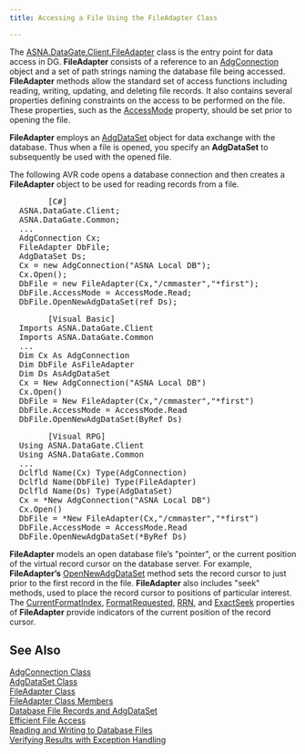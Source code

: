 ```yaml
---
title: Accessing a File Using the FileAdapter Class

---
```


The [ASNA.DataGate.Client.FileAdapter](file-adapter-class.html) class is the entry point for data access in DG. **FileAdapter** consists of a reference to an [AdgConnection](adg-connection-class.html) object and a set of path strings naming the database file being accessed. **FileAdapter** methods allow the standard set of access functions including reading, writing, updating, and deleting file records. It also contains several properties defining constraints on the access to be performed on the file. These properties, such as the [ AccessMode](file-adapter-class-access-mode-property.html) property, should be set prior to opening the file.

**FileAdapter** employs an [AdgDataSet](adg-dataset-class.html) object for data exchange with the database. Thus when a file is opened, you specify an **AdgDataSet** to subsequently be used with the opened file.

The following AVR code opens a database connection and then creates a **FileAdapter** object to be used for reading records from a file.
<pre class="prettyprint">
        <span class="lang">[C#]</span>
  ASNA.DataGate.Client;
  ASNA.DataGate.Common;
  ...
  AdgConnection Cx;
  FileAdapter DbFile;
  AdgDataSet Ds;
  Cx = new AdgConnection("ASNA Local DB");
  Cx.Open();
  DbFile = new FileAdapter(Cx,"/cmmaster","*first");
  DbFile.AccessMode = AccessMode.Read;
  DbFile.OpenNewAdgDataSet(ref Ds);</pre>
<pre class="prettyprint">
        <span class="lang">[Visual Basic]</span>
  Imports ASNA.DataGate.Client
  Imports ASNA.DataGate.Common
  ...
  Dim Cx As AdgConnection
  Dim DbFile AsFileAdapter
  Dim Ds AsAdgDataSet
  Cx = New AdgConnection("ASNA Local DB")
  Cx.Open()
  DbFile = New FileAdapter(Cx,"/cmmaster","*first")
  DbFile.AccessMode = AccessMode.Read
  DbFile.OpenNewAdgDataSet(ByRef Ds)</pre>
<pre class="prettyprint">
        <span class="lang">[Visual RPG]</span>
  Using ASNA.DataGate.Client
  Using ASNA.DataGate.Common
  ...
  Dclfld Name(Cx) Type(AdgConnection)
  Dclfld Name(DbFile) Type(FileAdapter)
  Dclfld Name(Ds) Type(AdgDataSet)
  Cx = *New AdgConnection("ASNA Local DB")
  Cx.Open()
  DbFile = *New FileAdapter(Cx,"/cmmaster","*first")
  DbFile.AccessMode = AccessMode.Read 
  DbFile.OpenNewAdgDataSet(*ByRef Ds)</pre>

**FileAdapter** models an open database file’s "pointer", or the current position of the virtual record cursor on the database server. For example, **FileAdapter’s** [ OpenNewAdgDataSet](file-adapter-class-open-new-adg-dataset-method.html) method sets the record cursor to just prior to the first record in the file. **FileAdapter** also includes "<span>seek</span>" methods, used to place the record cursor to positions of particular interest. The [CurrentFormatIndex](file-adapter-class-current-format-index-property.html), [FormatRequested](file-adapter-class-format-requested-property.html), [ RRN](file-adapter-class-rrn-property.html), and [ExactSeek](file-adapter-class-exact-seek-property.html) properties of **FileAdapter** provide indicators of the current position of the record cursor.
## See Also


[AdgConnection Class](adg-connection-class.html)
      <br />
[AdgDataSet Class](adg-dataset-class.html)
      <br />
[FileAdapter Class](file-adapter-class.html)
      <br />
[FileAdapter Class Members](file-adapter-members.html)
      <br />
[Database File Records and AdgDataSet](database-file-recordsand-adg-dataset.html)
      <br />
[Efficient File Access](efficient-file-access.html)
      <br />
[Reading and Writing to Database Files](readingand-writingto-database-files.html)
      <br />
[Verifying Results with Exception Handling](verifying-resultswith-exception-handling.html)

